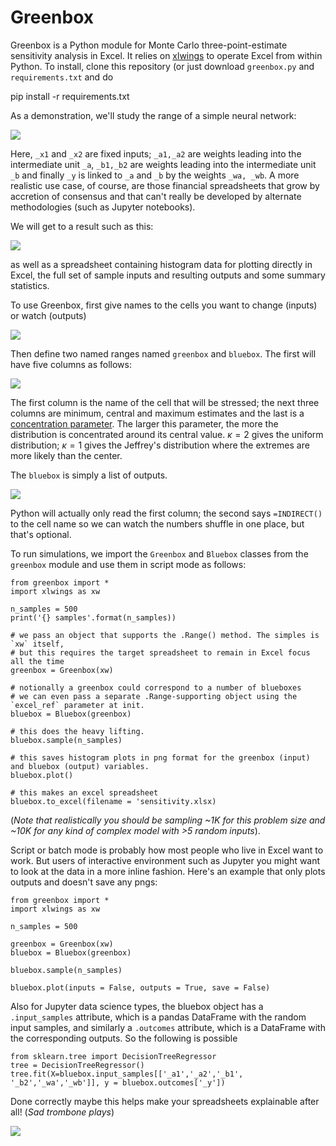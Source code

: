 # Greenbox

Greenbox is a Python module for Monte Carlo three-point-estimate sensitivity analysis in Excel. It relies on [xlwings](https://www.xlwings.org/) to operate Excel from within Python. To install, clone this repository (or just download `greenbox.py` and `requirements.txt` and do

   pip install -r requirements.txt

As a demonstration, we'll study the range of a simple neural network:

![](https://github.com/asemic-horizon/stanton/blob/master/net1.png)

Here, `_x1` and `_x2` are fixed inputs; `_a1,_a2` are weights leading into the intermediate unit `_a`, `_b1,_b2` are weights leading into the intermediate unit `_b` and finally `_y` is linked to `_a` and `_b` by the weights `_wa, _wb`. A more realistic use case, of course, are those financial spreadsheets that grow by accretion of consensus and that can't really be developed by alternate methodologies (such as Jupyter notebooks). 

We will get to a result such as this:

![](https://github.com/asemic-horizon/stanton/blob/master/output%20_y.png)

as well as a spreadsheet containing histogram data for plotting directly in Excel, the full set of sample inputs and resulting outputs and some summary statistics.

To use Greenbox, first give names to the cells you want to change (inputs) or watch (outputs)

![](https://github.com/asemic-horizon/stanton/blob/master/cell_names.png)

Then define two named ranges named `greenbox` and `bluebox`. The first will have five columns as follows:

![](https://github.com/asemic-horizon/stanton/blob/master/greenbox.png)

The first column is the name of the cell that will be stressed; the next three columns are minimum, central and maximum estimates and the last is a [concentration parameter](https://en.wikipedia.org/wiki/Beta_distribution#Mode_and_concentration). The larger this parameter, the more the distribution is concentrated around its central value. $\kappa = 2$ gives the uniform distribution; $\kappa=1$ gives the Jeffrey's distribution where the extremes are more likely than the center.

The `bluebox` is simply a list of outputs.

![](https://github.com/asemic-horizon/stanton/blob/master/bluebox.png)

Python will actually only read the first column; the second says `=INDIRECT()` to the cell name so we can watch the numbers shuffle in one place, but that's optional.

To run simulations, we import the `Greenbox` and `Bluebox` classes from the `greenbox` module and use them in script mode as follows:

    from greenbox import *
    import xlwings as xw
    
    n_samples = 500 
    print('{} samples'.format(n_samples))
 
    # we pass an object that supports the .Range() method. The simples is `xw` itself, 
    # but this requires the target spreadsheet to remain in Excel focus all the time
    greenbox = Greenbox(xw)
    
    # notionally a greenbox could correspond to a number of blueboxes
    # we can even pass a separate .Range-supporting object using the  `excel_ref` parameter at init.
    bluebox = Bluebox(greenbox)
    
    # this does the heavy lifting.
    bluebox.sample(n_samples)
    
    # this saves histogram plots in png format for the greenbox (input) and bluebox (output) variables.
    bluebox.plot()
    
    # this makes an excel spreadsheet
    bluebox.to_excel(filename = 'sensitivity.xlsx)

(*Note that realistically you should be sampling ~1K for this problem size and  ~10K for any kind of complex model with >5 random inputs*).

Script or batch mode is probably how most people who live in Excel want to work. But users of interactive environment such as Jupyter you might want to look at the data in a more inline fashion. Here's an example that only plots outputs and doesn't save any pngs:

    from greenbox import *
    import xlwings as xw
    
    n_samples = 500 
    
    greenbox = Greenbox(xw)
    bluebox = Bluebox(greenbox)
    
    bluebox.sample(n_samples)
    
    bluebox.plot(inputs = False, outputs = True, save = False)


Also for Jupyter data science types, the bluebox object has a `.input_samples` attribute, which is a pandas DataFrame with the random input samples, and similarly a `.outcomes` attribute, which is a DataFrame with the corresponding outputs. So the following is possible

    from sklearn.tree import DecisionTreeRegressor
    tree = DecisionTreeRegressor()
    tree.fit(X=bluebox.input_samples[['_a1','_a2','_b1', '_b2','_wa','_wb']], y = bluebox.outcomes['_y'])
    
 Done correctly maybe this helps make your spreadsheets explainable after all! (*Sad trombone plays*)
 
![](https://github.com/asemic-horizon/stanton/blob/master/greenbox.png)
